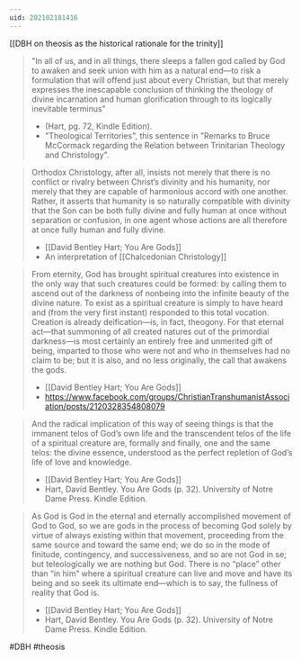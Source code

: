 ```yaml
---
uid: 202102181416
---
```


[[DBH on theosis as the historical rationale for the trinity]]

> "In all of us, and in all things, there sleeps a fallen god called by God to awaken and seek union with him as a natural end—to risk a formulation that will offend just about every Christian, but that merely expresses the inescapable conclusion of thinking the theology of divine incarnation and human glorification through to its logically inevitable terminus" 
> - (Hart, pg. 72, Kindle Edition).
> - "Theological Territories", this sentence in "Remarks to Bruce McCormack regarding the Relation between Trinitarian Theology and Christology".

> Orthodox Christology, after all, insists not merely that there is no conflict or rivalry between Christ’s divinity and his humanity, nor merely that they are capable of harmonious accord with one another. Rather, it asserts that humanity is so naturally compatible with divinity that the Son can be both fully divine and fully human at once without separation or confusion, in one agent whose actions are all therefore at once fully human and fully divine.  
> - [[David Bentley Hart; You Are Gods]]
> - An interpretation of [[Chalcedonian Christology]]  

> From eternity, God has brought spiritual creatures into existence in the only way that such creatures could be formed: by calling them to ascend out of the darkness of nonbeing into the infinite beauty of the divine nature. To exist as a spiritual creature is simply to have heard and (from the very first instant) responded to this total vocation. Creation is already deification—is, in fact, theogony. For that eternal act—that summoning of all created natures out of the primordial darkness—is most certainly an entirely free and unmerited gift of being, imparted to those who were not and who in themselves had no claim to be; but it is also, and no less originally, the call that awakens the gods.  
> - [[David Bentley Hart; You Are Gods]]
> - https://www.facebook.com/groups/ChristianTranshumanistAssociation/posts/2120328354808079  

> And the radical implication of this way of seeing things is that the immanent telos of God’s own life and the transcendent telos of the life of a spiritual creature are, formally and finally, one and the same telos: the divine essence, understood as the perfect repletion of God’s life of love and knowledge.  
> - [[David Bentley Hart; You Are Gods]]
> - Hart, David Bentley. You Are Gods (p. 32). University of Notre Dame Press. Kindle Edition.  

> As God is God in the eternal and eternally accomplished movement of God to God, so we are gods in the process of becoming God solely by virtue of always existing within that movement, proceeding from the same source and toward the same end; we do so in the mode of finitude, contingency, and successiveness, and so are not God in se; but teleologically we are nothing but God. There is no “place” other than “in him” where a spiritual creature can live and move and have its being and so seek its ultimate end—which is to say, the fullness of reality that God is.  
> - [[David Bentley Hart; You Are Gods]]
> - Hart, David Bentley. You Are Gods (p. 32). University of Notre Dame Press. Kindle Edition.  

#DBH #theosis
